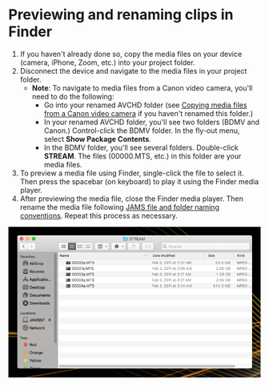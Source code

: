 # Previewing and renaming clips in Finder

1. If you haven't already done so, copy the media files on your device (camera, iPhone, Zoom, etc.) into your project folder. 
2. Disconnect the device and navigate to the media files in your project folder.
   * **Note**: To navigate to media files from a Canon video camera, you'll need to do the following:
     * Go into your renamed AVCHD folder (see [Copying media files from a Canon video camera](adding-media-from-a-video-camera.md) if you haven't renamed this folder.)
     * In your renamed AVCHD folder, you'll see two folders (BDMV and Canon.) Control-click the BDMV folder. In the fly-out menu, select **Show Package Contents**.
     * In the BDMV folder, you'll see several folders. Double-click **STREAM**. The files (00000.MTS, etc.) in this folder are your media files.
3. To preview a media file using Finder, single-click the file to select it. Then press the spacebar (on keyboard) to play it using the Finder media player.
4. After previewing the media file, close the Finder media player. Then rename the media file following [JAMS file and folder naming conventions](https://jjloomis.gitbooks.io/file-and-folder-management/content/file-and-folder-naming-conventions.html). Repeat this process as necessary.

![Renamed MTS files in STREAM folder.](../.gitbook/assets/renamed-clips.png)
